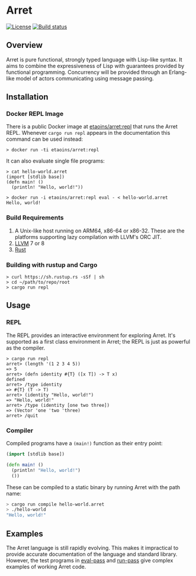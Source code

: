# Arret

[![License](https://img.shields.io/badge/License-Apache%202.0-blue.svg)](https://opensource.org/licenses/Apache-2.0)
[![Build status](https://badge.buildkite.com/bcda02e06b6795e669edae4264bdecbb11ff98b4f5afb1fa4b.svg?branch=master)](https://buildkite.com/arret/arret)

## Overview

Arret is pure functional, strongly typed language with Lisp-like syntax.
It aims to combine the expressiveness of Lisp with guarantees provided by functional programming.
Concurrency will be provided through an Erlang-like model of actors communicating using message passing.

## Installation

### Docker REPL Image

There is a public Docker image at [etaoins/arret:repl](https://cloud.docker.com/u/etaoins/repository/docker/etaoins/arret) that runs the Arret REPL. Whenever `cargo run repl` appears in the documentation this command can be used instead:

```shell
> docker run -ti etaoins/arret:repl
```

It can also evaluate single file programs:

```shell
> cat hello-world.arret
(import [stdlib base])
(defn main! ()
  (println! "Hello, world!"))

> docker run -i etaoins/arret:repl eval - < hello-world.arret
Hello, world!
```

### Build Requirements

1. A Unix-like host running on ARM64, x86-64 or x86-32.
   These are the platforms supporting lazy compilation with LLVM's ORC JIT.
1. [LLVM](http://releases.llvm.org) 7 or 8
1. [Rust](https://www.rust-lang.org/en-US/)

### Building with rustup and Cargo

```shell
> curl https://sh.rustup.rs -sSf | sh
> cd ~/path/to/repo/root
> cargo run repl
```

## Usage

### REPL

The REPL provides an interactive environment for exploring Arret.
It's supported as a first class environment in Arret; the REPL is just as powerful as the compiler.

```text
> cargo run repl
arret> (length '(1 2 3 4 5))
=> 5
arret> (defn identity #{T} ([x T]) -> T x)
defined
arret> /type identity
=> #{T} (T -> T)
arret> (identity "Hello, world!")
=> "Hello, world!"
arret> /type (identity [one two three])
=> (Vector 'one 'two 'three)
arret> /quit
```

### Compiler

Compiled programs have a `(main!)` function as their entry point:

```clojure
(import [stdlib base])

(defn main! ()
  (println! "Hello, world!")
  ())
```

These can be compiled to a static binary by running Arret with the path name:

```sh
> cargo run compile hello-world.arret
> ./hello-world
"Hello, world!"
```

## Examples

The Arret language is still rapidly evolving.
This makes it impractical to provide accurate documentation of the language and standard library.
However, the test programs in [eval-pass](compiler/tests/eval-pass) and [run-pass](compiler/tests/run-pass) give complex examples of working Arret code.
